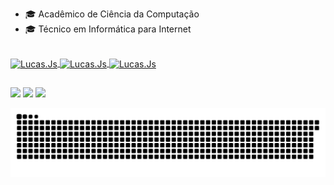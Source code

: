 - 🎓 Acadêmico de Ciência da Computação
- 🎓 Técnico em Informática para Internet

<div>
  <a href="https://github.com/Lucas31102003">
</div>
  
  <div style="display: inline_block"><br>
    <img align="center" alt="Lucas.Js" height="30" width="40" src="https://cdn.jsdelivr.net/gh/devicons/devicon/icons/html5/html5-original.svg">
    <img align="center" alt="Lucas.Js" height="30" width="40" src="https://cdn.jsdelivr.net/gh/devicons/devicon/icons/css3/css3-original.svg">
    <img align="center" alt="Lucas.Js" height="30" width="40" src="https://cdn.jsdelivr.net/gh/devicons/devicon/icons/javascript/javascript-original.svg">

  </div>

  ##
  
  <div>
    <a href=""><img src="https://img.shields.io/badge/Gmail-D14836?style=for-the-badge&logo=gmail&logoColor=white" target="blank"></a>
    <a href="" target="blank"><img src="https://img.shields.io/badge/LinkedIn-0077B5?style=for-the-badge&logo=linkedin&logoColor=white" target="blank"></a>
    <a href="/" target="blank"><img src="https://img.shields.io/badge/Instagram-E4405F?style=for-the-badge&logo=instagram&logoColor=white" target="blank"></a>
  </div>
    
 ![Snake animation](https://github.com/canudrinkme/canudrinkme/blob/output/github-contribution-grid-snake.svg) 
